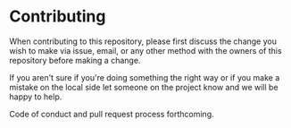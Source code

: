 # Contributing

When contributing to this repository, please first discuss the change you wish to make via issue,
email, or any other method with the owners of this repository before making a change.

If you aren't sure if you're doing something the right way or if you make a mistake on the local side
let someone on the project know and we will be happy to help.

Code of conduct and pull request process forthcoming.
